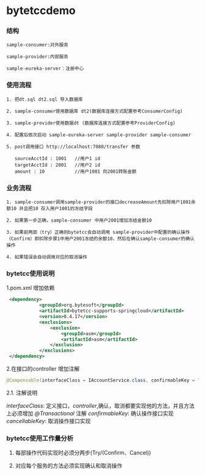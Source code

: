 bytetccdemo
====================

### 结构
    
    sample-consumer:对外服务

    sample-provider:内部服务

    sample-eureka-server：注册中心

### 使用流程
    
    1. 把dt.sql dt2.sql 导入数据库
    
    2. sample-consumer使用数据库 dt2(数据库连接方式配置参考ConsumerConfig)
    
    3. sample-provider使用数据dt (数据库连接方式配置参考ProviderConfig)

    4. 配置后依次启动 sample-eureka-server sample-provider sample-consumer
    
    5. post调用接口 http://localhost:7080/transfer 参数
     
       sourceAcctId : 1001   //用户1 id
       targetAcctId : 2001   //用户2 id
       amount : 10           //用户1001 向2001转账金额

### 业务流程
    
    1. sample-consumer调用sample-provider的接口decreaseAmount先扣除用户1001余额10 并且把10 存入用户1001的冻结字段
    
    2. 如果第一步正确，sample-consumer 中用户2001增加冻结金额10
    
    3. 如果前两部（try）正确则bytetcc会自动调用 sample-provider中配置的确认操作（Confirm）即扣除步骤1中用户2001冻结的余额10，然后在确认sample-consumer的确认操作
    
    4. 如果错误会自动调用对应的取消操作
    
### bytetcc使用说明

1.pom.xml 增加依赖
    
```xml
 <dependency>
            <groupId>org.bytesoft</groupId>
            <artifactId>bytetcc-supports-springcloud</artifactId>
            <version>0.4.17</version>
            <exclusions>
                <exclusion>
                    <groupId>asm</groupId>
                    <artifactId>asm</artifactId>
                </exclusion>
            </exclusions>
 </dependency>
```

2.在接口的controller 增加注解

```java
@Compensable(interfaceClass = IAccountService.class, confirmableKey = "accountServiceConfirm", cancellableKey = "accountServiceCancel")
```
2.1. 注解说明

*interfaceClass*: 定义接口，*controller*,确认，取消都要实现他的方法，并且方法上必须增加 *@Transactional* 注解
*confirmableKey*: 确认操作接口实现
*cancellableKey*: 取消操作接口实现

### bytetcc使用工作量分析

1. 每部操作代码实现时必须分两步(Try/(Confirm、Cancel))

2. 对应每个服务的方法必须实现确认和取消操作
    
    




